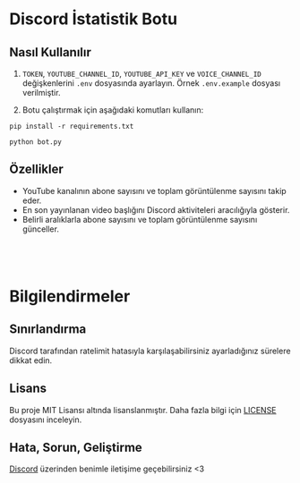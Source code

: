 # Discord İstatistik Botu

## Nasıl Kullanılır

1. `TOKEN`, `YOUTUBE_CHANNEL_ID`, `YOUTUBE_API_KEY` ve `VOICE_CHANNEL_ID` değişkenlerini `.env` dosyasında ayarlayın. Örnek `.env.example` dosyası verilmiştir.

2. Botu çalıştırmak için aşağıdaki komutları kullanın:

```
pip install -r requirements.txt

python bot.py
```
## Özellikler

- YouTube kanalının abone sayısını ve toplam görüntülenme sayısını takip eder.
- En son yayınlanan video başlığını Discord aktiviteleri aracılığıyla gösterir.
- Belirli aralıklarla abone sayısını ve toplam görüntülenme sayısını günceller.
```

              


```
# Bilgilendirmeler

## Sınırlandırma
Discord tarafından ratelimit hatasıyla karşılaşabilirsiniz ayarladığınız sürelere dikkat edin.

## Lisans

Bu proje MIT Lisansı altında lisanslanmıştır. Daha fazla bilgi için [LICENSE](LICENSE) dosyasını inceleyin.

## Hata, Sorun, Geliştirme 

[Discord](https://discord.gg/A8eeGzXgME) üzerinden benimle iletişime geçebilirsiniz <3 
